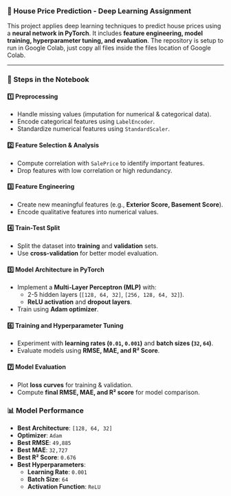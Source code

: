 ### 🏡 House Price Prediction - Deep Learning Assignment
This project applies deep learning techniques to predict house prices using a **neural network in PyTorch**. It includes **feature engineering, model training, hyperparameter tuning, and evaluation**. The repository is setup to run in Google Colab, just copy all files inside the files location of Google Colab.


---

### 📌 Steps in the Notebook
#### 1️⃣ **Preprocessing**
   - Handle missing values (imputation for numerical & categorical data).
   - Encode categorical features using `LabelEncoder`.
   - Standardize numerical features using `StandardScaler`.

#### 2️⃣ **Feature Selection & Analysis**
   - Compute correlation with `SalePrice` to identify important features.
   - Drop features with low correlation or high redundancy.

#### 3️⃣ **Feature Engineering**
   - Create new meaningful features (e.g., **Exterior Score, Basement Score**).
   - Encode qualitative features into numerical values.

#### 4️⃣ **Train-Test Split**
   - Split the dataset into **training** and **validation** sets.
   - Use **cross-validation** for better model evaluation.

#### 5️⃣ **Model Architecture in PyTorch**
   - Implement a **Multi-Layer Perceptron (MLP)** with:
     - 2-5 hidden layers (`[128, 64, 32]`, `[256, 128, 64, 32]`).
     - **ReLU activation** and **dropout layers**.
   - Train using **Adam optimizer**.

#### 6️⃣ **Training and Hyperparameter Tuning**
   - Experiment with **learning rates (`0.01`, `0.001`)** and **batch sizes (`32`, `64`)**.
   - Evaluate models using **RMSE, MAE, and R² Score**.

#### 7️⃣ **Model Evaluation**
   - Plot **loss curves** for training & validation.
   - Compute **final RMSE, MAE, and R² score** for model comparison.

### 📊 Model Performance
- **Best Architecture**: `[128, 64, 32]`
- **Optimizer**: `Adam`
- **Best RMSE**: `49,885`
- **Best MAE**: `32,727`
- **Best R² Score**: `0.676`
- **Best Hyperparameters**:
  - **Learning Rate**: `0.001`
  - **Batch Size**: `64`
  - **Activation Function**: `ReLU`
  


